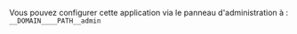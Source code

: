 Vous pouvez configurer cette application via le panneau d'administration à : `__DOMAIN____PATH__admin`

